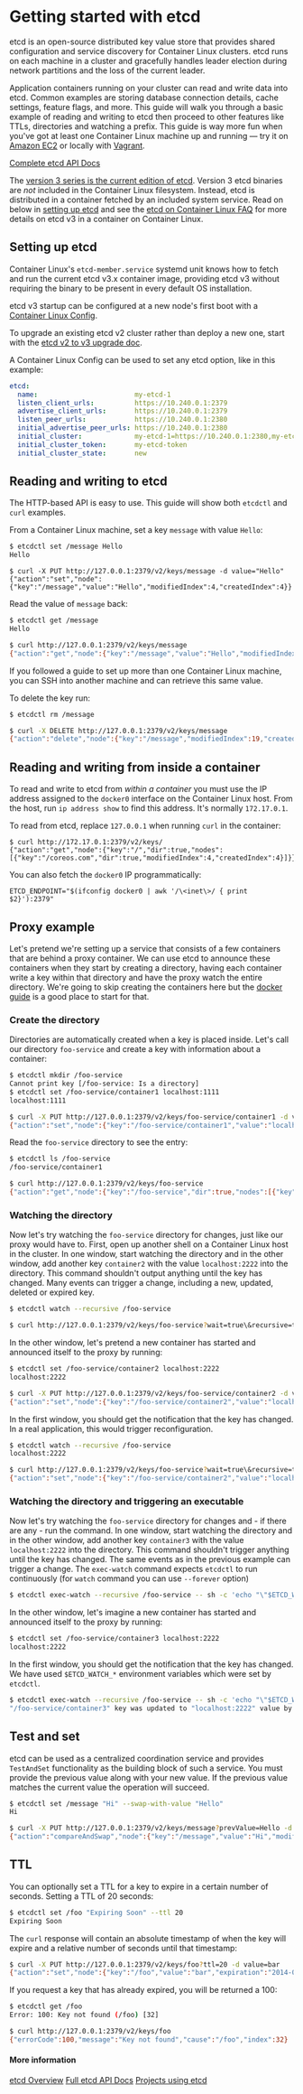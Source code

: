 # Getting started with etcd

etcd is an open-source distributed key value store that provides shared configuration and service discovery for Container Linux clusters. etcd runs on each machine in a cluster and gracefully handles leader election during network partitions and the loss of the current leader.

Application containers running on your cluster can read and write data into etcd. Common examples are storing database connection details, cache settings, feature flags, and more. This guide will walk you through a basic example of reading and writing to etcd then proceed to other features like TTLs, directories and watching a prefix. This guide is way more fun when you've got at least one Container Linux machine up and running &mdash; try it on [Amazon EC2](../os/booting-on-ec2.md) or locally with [Vagrant](../os/booting-on-vagrant.md).

<a class="btn btn-default" href="learning/api.html">Complete etcd API Docs</a>

The [version 3 series is the current edition of etcd][etcd3-blog]. Version 3 etcd binaries are *not* included in the Container Linux filesystem. Instead, etcd is distributed in a container fetched by an included system service. Read on below in [setting up etcd][setup-internal-anchor] and see the [etcd on Container Linux FAQ][os-faq] for more details on etcd v3 in a container on Container Linux.

## Setting up etcd

Container Linux's `etcd-member.service` systemd unit knows how to fetch and run the current etcd v3.x container image, providing etcd v3 without requiring the binary to be present in every default OS installation.

etcd v3 startup can be configured at a new node's first boot with a [Container Linux Config][cl-configs].

To upgrade an existing etcd v2 cluster rather than deploy a new one, start with the [etcd v2 to v3 upgrade doc][etcd-v3-upgrade].

A Container Linux Config can be used to set any etcd option, like in this example:

```yaml container-linux-config
etcd:
  name:                        my-etcd-1
  listen_client_urls:          https://10.240.0.1:2379
  advertise_client_urls:       https://10.240.0.1:2379
  listen_peer_urls:            https://10.240.0.1:2380
  initial_advertise_peer_urls: https://10.240.0.1:2380
  initial_cluster:             my-etcd-1=https://10.240.0.1:2380,my-etcd-2=https://10.240.0.2:2380,my-etcd-3=https://10.240.0.3:2380
  initial_cluster_token:       my-etcd-token
  initial_cluster_state:       new
```

## Reading and writing to etcd

The HTTP-based API is easy to use. This guide will show both `etcdctl` and `curl` examples.

From a Container Linux machine, set a key `message` with value `Hello`:

```sh
$ etcdctl set /message Hello
Hello
```

```
$ curl -X PUT http://127.0.0.1:2379/v2/keys/message -d value="Hello"
{"action":"set","node":{"key":"/message","value":"Hello","modifiedIndex":4,"createdIndex":4}}
```

Read the value of `message` back:

```sh
$ etcdctl get /message
Hello
```

```sh
$ curl http://127.0.0.1:2379/v2/keys/message
{"action":"get","node":{"key":"/message","value":"Hello","modifiedIndex":4,"createdIndex":4}}
```

If you followed a guide to set up more than one Container Linux machine, you can SSH into another machine and can retrieve this same value.

To delete the key run:

```sh
$ etcdctl rm /message

```

```sh
$ curl -X DELETE http://127.0.0.1:2379/v2/keys/message
{"action":"delete","node":{"key":"/message","modifiedIndex":19,"createdIndex":4}}
```

## Reading and writing from inside a container

To read and write to etcd from *within a container* you must use the IP address assigned to the `docker0` interface on the Container Linux host. From the host, run `ip address show` to find this address. It's normally `172.17.0.1`.

To read from etcd, replace `127.0.0.1` when running `curl` in the container:

```
$ curl http://172.17.0.1:2379/v2/keys/
{"action":"get","node":{"key":"/","dir":true,"nodes":[{"key":"/coreos.com","dir":true,"modifiedIndex":4,"createdIndex":4}]}}
```

You can also fetch the `docker0` IP programmatically:

```
ETCD_ENDPOINT="$(ifconfig docker0 | awk '/\<inet\>/ { print $2}'):2379"
```

## Proxy example

Let's pretend we're setting up a service that consists of a few containers that are behind a proxy container. We can use etcd to announce these containers when they start by creating a directory, having each container write a key within that directory and have the proxy watch the entire directory. We're going to skip creating the containers here but the [docker guide](../os/getting-started-with-docker.md) is a good place to start for that.

### Create the directory

Directories are automatically created when a key is placed inside. Let's call our directory `foo-service` and create a key with information about a container:

```sh
$ etcdctl mkdir /foo-service
Cannot print key [/foo-service: Is a directory]
$ etcdctl set /foo-service/container1 localhost:1111
localhost:1111
```

```sh
$ curl -X PUT http://127.0.0.1:2379/v2/keys/foo-service/container1 -d value="localhost:1111"
{"action":"set","node":{"key":"/foo-service/container1","value":"localhost:1111","modifiedIndex":17,"createdIndex":17}}
```

Read the `foo-service` directory to see the entry:

```sh
$ etcdctl ls /foo-service
/foo-service/container1
```

```sh
$ curl http://127.0.0.1:2379/v2/keys/foo-service
{"action":"get","node":{"key":"/foo-service","dir":true,"nodes":[{"key":"/foo-service/container1","value":"localhost:1111","modifiedIndex":17,"createdIndex":17}],"modifiedIndex":17,"createdIndex":17}}
```

### Watching the directory

Now let's try watching the `foo-service` directory for changes, just like our proxy would have to. First, open up another shell on a Container Linux host in the cluster. In one window, start watching the directory and in the other window, add another key `container2` with the value `localhost:2222` into the directory. This command shouldn't output anything until the key has changed. Many events can trigger a change, including a new, updated, deleted or expired key.

```sh
$ etcdctl watch --recursive /foo-service

```

```sh
$ curl http://127.0.0.1:2379/v2/keys/foo-service?wait=true\&recursive=true

```

In the other window, let's pretend a new container has started and announced itself to the proxy by running:

```sh
$ etcdctl set /foo-service/container2 localhost:2222
localhost:2222
```

```sh
$ curl -X PUT http://127.0.0.1:2379/v2/keys/foo-service/container2 -d value="localhost:2222"
{"action":"set","node":{"key":"/foo-service/container2","value":"localhost:2222","modifiedIndex":23,"createdIndex":23}}
```

In the first window, you should get the notification that the key has changed. In a real application, this would trigger reconfiguration.

```sh
$ etcdctl watch --recursive /foo-service
localhost:2222
```

```sh
$ curl http://127.0.0.1:2379/v2/keys/foo-service?wait=true\&recursive=true
{"action":"set","node":{"key":"/foo-service/container2","value":"localhost:2222","modifiedIndex":23,"createdIndex":23}}
```

### Watching the directory and triggering an executable

Now let's try watching the `foo-service` directory for changes and - if there are any - run the command. In one window, start watching the directory and in the other window, add another key `container3` with the value `localhost:2222` into the directory. This command shouldn't trigger anything until the key has changed. The same events as in the previous example can trigger a change. The `exec-watch` command expects `etcdctl` to run continuously (for `watch` command you can use `--forever` option)

```sh
$ etcdctl exec-watch --recursive /foo-service -- sh -c 'echo "\"$ETCD_WATCH_KEY\" key was updated to \"$ETCD_WATCH_VALUE\" value by \"$ETCD_WATCH_ACTION\" action"'

```

In the other window, let's imagine a new container has started and announced itself to the proxy by running:

```sh
$ etcdctl set /foo-service/container3 localhost:2222
localhost:2222
```

In the first window, you should get the notification that the key has changed. We have used `$ETCD_WATCH_*` environment variables which were set by `etcdctl`.

```sh
$ etcdctl exec-watch --recursive /foo-service -- sh -c 'echo "\"$ETCD_WATCH_KEY\" key was updated to \"$ETCD_WATCH_VALUE\" value by \"$ETCD_WATCH_ACTION\" action"'
"/foo-service/container3" key was updated to "localhost:2222" value by "set" action
```

## Test and set

etcd can be used as a centralized coordination service and provides `TestAndSet` functionality as the building block of such a service. You must provide the previous value along with your new value. If the previous value matches the current value the operation will succeed.

```sh
$ etcdctl set /message "Hi" --swap-with-value "Hello"
Hi
```

```sh
$ curl -X PUT http://127.0.0.1:2379/v2/keys/message?prevValue=Hello -d value=Hi
{"action":"compareAndSwap","node":{"key":"/message","value":"Hi","modifiedIndex":28,"createdIndex":27}}
```

## TTL

You can optionally set a TTL for a key to expire in a certain number of seconds. Setting a TTL of 20 seconds:

```sh
$ etcdctl set /foo "Expiring Soon" --ttl 20
Expiring Soon
```

The `curl` response will contain an absolute timestamp of when the key will expire and a relative number of seconds until that timestamp:

```sh
$ curl -X PUT http://127.0.0.1:2379/v2/keys/foo?ttl=20 -d value=bar
{"action":"set","node":{"key":"/foo","value":"bar","expiration":"2014-02-10T19:54:49.357382223Z","ttl":20,"modifiedIndex":31,"createdIndex":31}}
```

If you request a key that has already expired, you will be returned a 100:

```sh
$ etcdctl get /foo
Error: 100: Key not found (/foo) [32]
```

```sh
$ curl http://127.0.0.1:2379/v2/keys/foo
{"errorCode":100,"message":"Key not found","cause":"/foo","index":32}
```

#### More information
<a class="btn btn-default" href="https://coreos.com/etcd">etcd Overview</a>
<a class="btn btn-default" href="https://github.com/coreos/etcd">Full etcd API Docs</a>
<a class="btn btn-default" href="https://github.com/coreos/etcd/blob/master/Documentation/libraries-and-tools.md">Projects using etcd</a>


[cl-configs]: ../os/provisioning.md
[etcd3-blog]: https://coreos.com/blog/toward-etcd-v3-in-container-linux.html
[etcd-v3-upgrade]: https://github.com/coreos/etcd/blob/master/Documentation/upgrades/upgrade_3_0.md
[os-faq]: os-faq.md
[setup-internal-anchor]: #setting-up-etcd
